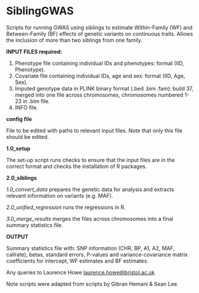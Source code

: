 # SiblingGWAS

Scripts for running GWAS using siblings to estimate Within-Family (WF) and Between-Family (BF) effects of genetic variants on continuous traits. Allows the inclusion of more than two siblings from one family.

<b> INPUT FILES required: </b>
1) Phenotype file containing individual IDs and phenotypes: format (IID, Phenotype).
2) Covariate file containing individual IDs, age and sex: format (IID, Age, Sex).
3) Imputed genotype data in PLINK binary format (.bed .bim .fam): build 37, merged into one file across chromosomes, chromosomes numbered 1-23 in .bim file.
4) INFO file.

<b> config file </b>

File to be edited with paths to relevant input files.
Note that only this file should be edited.

<b> 1.0_setup </b>

The set-up script runs checks to ensure that the input files are in the correct format and checks the installation of R packages.

<b> 2.0_siblings </b>

<i> 1.0_convert_data </i> prepares the genetic data for analysis and extracts relevant information on variants (e.g. MAF).

<i> 2.0_unified_regression </i> runs the regressions in R.

<i> 3.0_merge_results </i> merges the files across chromosomes into a final summary statistics file.

<b> OUTPUT </b>

Summary statistics file with:
SNP information (CHR, BP, A1, A2, MAF, callrate), betas, standard errors, P-values and variance-covariance matrix coefficients for intercept, WF estimates and BF estimates.



Any queries to Laurence Howe laurence.howe@bristol.ac.uk

Note scripts were adapted from scripts by Gibran Hemani & Sean Lee.
